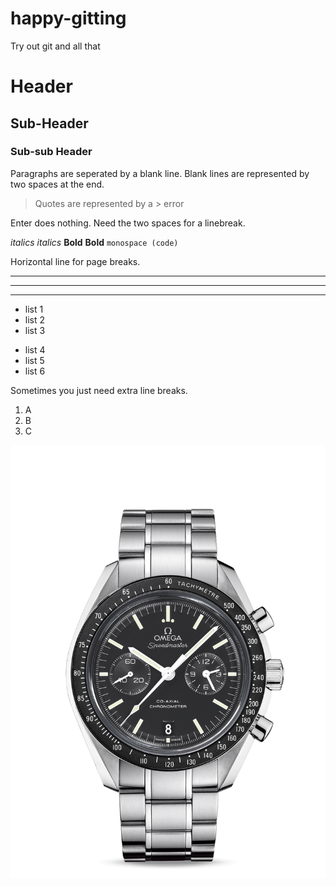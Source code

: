# happy-gitting
Try out git and all that

# Header
## Sub-Header
### Sub-sub Header
Paragraphs are seperated by a blank line. Blank lines are represented by two spaces at the end.

> Quotes are represented by a > error

Enter does nothing. Need the two spaces for a linebreak.

_italics_
*italics*
__Bold__
**Bold**
`monospace (code)`

Horizontal line for page breaks.

***
---
___

* list 1
* list 2
* list 3
- list 4
- list 5
- list 6

Sometimes you just need extra line breaks.
1.  A
2.  B
3.  C

![Omega Speedmaster](omega-speedmaster.png)
